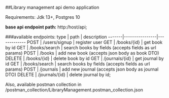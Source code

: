 ##Library management api demo application

Requirements:
Jdk 13+,
Postgres 10

**base api endpoint path:** http:/host/api;

###available endpoints:
type   | path           | description
-------|----------------|-------------
POST   | /users/signup  | register user
GET    | /books/{id}    | get book by id
GET    | /books/search  | search books by fields (accepts fields as url params)
POST   | /books         | add new book (accepts json body as book DTO)
DELETE | /books/{id}    | delete book by id
GET    | /journals/{id} | get journal by id
GET    | /books/search  | search books by fields (accepts fields as url params)
POST   | /journals      |  add new journal (accepts json body as journal DTO)
DELETE | /journals/{id} | delete journal by id;

Also, available postman collection in /postman_collection/LibraryManagement.postman_collection.json

